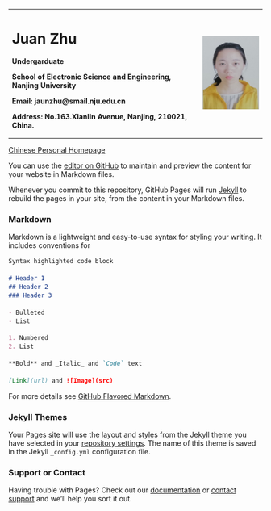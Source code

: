 <table border="0">
  <tr>
    <td width="75%">
      <h1>Juan Zhu</h1>
      <p><b>Undergarduate</b></p>
      <p><b>School of Electronic Science and Engineering, Nanjing University</b></p>
      <p><b>Email: jaunzhu@smail.nju.edu.cn</b></p>
      <p><b>Address: No.163.Xianlin Avenue, Nanjing, 210021, China.</b></p>
    </td>
    <td width="25%">
      <img src="/3B24FB1C-820B-4C2C-AC62-28B71D0BC439.png" width="100%">      
    </td>
  </tr>
</table>

[Chinese Personal Homepage](https://github.con/zhujuan2/zhujuan2.github.io/edit/gh-pages/index-cn.md)

You can use the [editor on GitHub](https://github.com/zhujuan-kassia/zhujaun-kassia.github.io/edit/gh-pages/index.md) to maintain and preview the content for your website in Markdown files.

Whenever you commit to this repository, GitHub Pages will run [Jekyll](https://jekyllrb.com/) to rebuild the pages in your site, from the content in your Markdown files.

### Markdown

Markdown is a lightweight and easy-to-use syntax for styling your writing. It includes conventions for

```markdown
Syntax highlighted code block

# Header 1
## Header 2
### Header 3

- Bulleted
- List

1. Numbered
2. List

**Bold** and _Italic_ and `Code` text

[Link](url) and ![Image](src)
```

For more details see [GitHub Flavored Markdown](https://guides.github.com/features/mastering-markdown/).

### Jekyll Themes

Your Pages site will use the layout and styles from the Jekyll theme you have selected in your [repository settings](https://github.com/zhujuan-kassia/zhujaun-kassia.github.io/settings). The name of this theme is saved in the Jekyll `_config.yml` configuration file.

### Support or Contact

Having trouble with Pages? Check out our [documentation](https://docs.github.com/categories/github-pages-basics/) or [contact support](https://support.github.com/contact) and we’ll help you sort it out.
